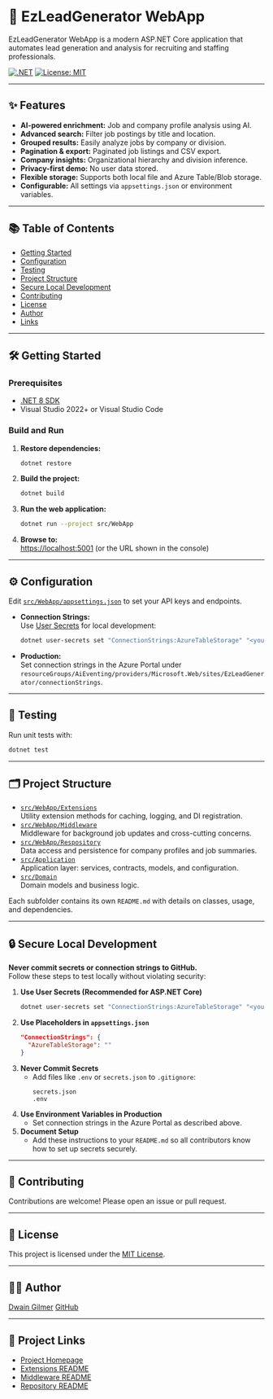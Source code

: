﻿# 🧠 EzLeadGenerator WebApp

EzLeadGenerator WebApp is a modern ASP.NET Core application that automates lead generation and analysis for recruiting and staffing professionals.

[![.NET](https://img.shields.io/badge/.NET-8.0-blue)](https://dotnet.microsoft.com/download)
[![License: MIT](https://img.shields.io/badge/License-MIT-yellow.svg)](LICENSE)

---

## ✨ Features

- **AI-powered enrichment:** Job and company profile analysis using AI.
- **Advanced search:** Filter job postings by title and location.
- **Grouped results:** Easily analyze jobs by company or division.
- **Pagination & export:** Paginated job listings and CSV export.
- **Company insights:** Organizational hierarchy and division inference.
- **Privacy-first demo:** No user data stored.
- **Flexible storage:** Supports both local file and Azure Table/Blob storage.
- **Configurable:** All settings via `appsettings.json` or environment variables.

---

## 📚 Table of Contents

- [Getting Started](#getting-started)
- [Configuration](#configuration)
- [Testing](#testing)
- [Project Structure](#project-structure)
- [Secure Local Development](#secure-local-development)
- [Contributing](#contributing)
- [License](#license)
- [Author](#author)
- [Links](#project-links)

---

## 🛠️ Getting Started

### Prerequisites

- [.NET 8 SDK](https://dotnet.microsoft.com/download)
- Visual Studio 2022+ or Visual Studio Code

### Build and Run

1. **Restore dependencies:**
    ```sh
    dotnet restore
    ```
2. **Build the project:**
    ```sh
    dotnet build
    ```
3. **Run the web application:**
    ```sh
    dotnet run --project src/WebApp
    ```
4. **Browse to:**  
   [https://localhost:5001](https://localhost:5001) (or the URL shown in the console)

---

## ⚙️ Configuration

Edit [`src/WebApp/appsettings.json`](src/WebApp/appsettings.json) to set your API keys and endpoints.

- **Connection Strings:**  
  Use [User Secrets](https://learn.microsoft.com/en-us/aspnet/core/security/app-secrets) for local development:
  ```sh
  dotnet user-secrets set "ConnectionStrings:AzureTableStorage" "<your-local-connection-string>"
  ```
- **Production:**  
  Set connection strings in the Azure Portal under  
  `resourceGroups/AiEventing/providers/Microsoft.Web/sites/EzLeadGenerator/connectionStrings`.

---

## 🧪 Testing

Run unit tests with:
```sh
dotnet test
```

---

## 🗂️ Project Structure

- [`src/WebApp/Extensions`](./Extensions/README.md)  
  Utility extension methods for caching, logging, and DI registration.
- [`src/WebApp/Middleware`](./Middleware/README.md)  
  Middleware for background job updates and cross-cutting concerns.
- [`src/WebApp/Respository`](./Respository/README.md)  
  Data access and persistence for company profiles and job summaries.
- [`src/Application`](../Application)  
  Application layer: services, contracts, models, and configuration.
- [`src/Domain`](../Domain)  
  Domain models and business logic.

Each subfolder contains its own `README.md` with details on classes, usage, and dependencies.

---

## 🔒 Secure Local Development

**Never commit secrets or connection strings to GitHub.**  
Follow these steps to test locally without violating security:

1. **Use User Secrets (Recommended for ASP.NET Core)**
    ```sh
    dotnet user-secrets set "ConnectionStrings:AzureTableStorage" "<your-local-connection-string>"
    ```
2. **Use Placeholders in `appsettings.json`**
    ```json
    "ConnectionStrings": {
      "AzureTableStorage": ""
    }
    ```
3. **Never Commit Secrets**
    - Add files like `.env` or `secrets.json` to `.gitignore`:
      ```
      secrets.json
      .env
      ```
4. **Use Environment Variables in Production**
    - Set connection strings in the Azure Portal as described above.
5. **Document Setup**
    - Add these instructions to your `README.md` so all contributors know how to set up secrets securely.

---

## 🤝 Contributing

Contributions are welcome! Please open an issue or pull request.

---

## 📄 License

This project is licensed under the [MIT License](../LICENSE).

---

## 🧑‍💻 Author

[Dwain Gilmer](mailto:dwaine.gilmer@protonmail.com)
[GitHub](https://github.com/DwaineDGIlmer)  

---

## 🔗 Project Links

- [Project Homepage](https://github.com/DwaineDGIlmer/EzLeadGenerator)
- [Extensions README](./Extensions/README.md)
- [Middleware README](./Middleware/README.md)
- [Repository README](./Respository/README.md)
